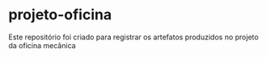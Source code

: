 # projeto-oficina
Este repositório foi criado para registrar os artefatos produzidos no projeto da oficina mecânica

